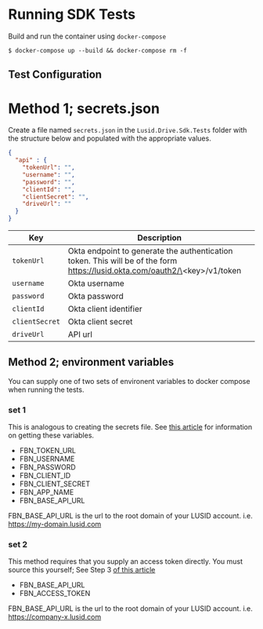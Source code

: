 # Running SDK Tests

Build and run the container using `docker-compose`

```
$ docker-compose up --build && docker-compose rm -f
```

## Test Configuration

# Method 1; secrets.json
Create a file named `secrets.json` in the `Lusid.Drive.Sdk.Tests` folder with the structure below and populated with the appropriate values.

``` json
{
  "api" : {
    "tokenUrl": "",
    "username": "",
    "password": "",
    "clientId": "",
    "clientSecret": "",
    "driveUrl": ""
  }
}
```

| Key | Description |
| --- | --- |
| `tokenUrl` | Okta endpoint to generate the authentication token.  This will be of the form https://lusid.okta.com/oauth2/\<key\>/v1/token |
| `username` | Okta username |
| `password` | Okta password |
| `clientId` | Okta client identifier |
| `clientSecret` | Okta client secret |
| `driveUrl` | API url |

## Method 2; environment variables
You can supply one of two sets of environent variables to docker compose when running the tests.
### set 1
This is analogous to creating the secrets file.  See [this article](https://support.lusid.com/knowledgebase/article/KA-01663/) for information on getting these variables.
- FBN_TOKEN_URL
- FBN_USERNAME
- FBN_PASSWORD
- FBN_CLIENT_ID
- FBN_CLIENT_SECRET
- FBN_APP_NAME
- FBN_BASE_API_URL

FBN_BASE_API_URL is the url to the root domain of your LUSID account.  i.e. https://my-domain.lusid.com

### set 2
This method requires that you supply an access token directly.  You must source this yourself; See Step 3 [of this article](https://support.lusid.com/knowledgebase/article/KA-01667/)
- FBN_BASE_API_URL
- FBN_ACCESS_TOKEN

FBN_BASE_API_URL is the url to the root domain of your LUSID account.  i.e. https://company-x.lusid.com
